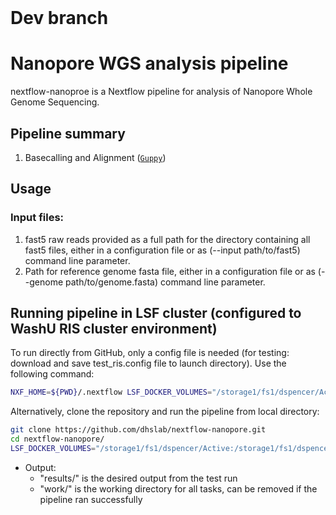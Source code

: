 <br>

# Dev branch
# Nanopore WGS analysis pipeline  

nextflow-nanoproe is a Nextflow pipeline for analysis of Nanopore Whole Genome Sequencing.


## Pipeline summary
1. Basecalling and Alignment ([`Guppy`](https://nanoporetech.com/nanopore-sequencing-data-analysis))




## Usage
### Input files:
1. fast5 raw reads provided as a full path for the directory containing all fast5 files, either in a configuration file or as (--input path/to/fast5) command line parameter.
2. Path for reference genome fasta file, either in a configuration file or as (--genome path/to/genome.fasta) command line parameter.

## Running pipeline in LSF cluster (configured to WashU RIS cluster environment)

To run directly from GitHub, only a config file is needed (for testing: download and save test_ris.config file to launch directory). Use the following command:
```bash
NXF_HOME=${PWD}/.nextflow LSF_DOCKER_VOLUMES="/storage1/fs1/dspencer/Active:/storage1/fs1/dspencer/Active $HOME:$HOME" bsub -g /dspencer/nextflow -G compute-dspencer -q dspencer -e nextflow_launcher.err -o nextflow_launcher.log -We 2:00 -n 2 -M 12GB -R "select[mem>=16000] span[hosts=1] rusage[mem=16000]" -a "docker(mdivr/centos:v0.1)" nextflow run dhslab/nextflow-nanopore -r main -profile ris -c test_ris.config
```

Alternatively,  clone the repository and run the pipeline from local directory:
```bash
git clone https://github.com/dhslab/nextflow-nanopore.git
cd nextflow-nanopore/
LSF_DOCKER_VOLUMES="/storage1/fs1/dspencer/Active:/storage1/fs1/dspencer/Active $HOME:$HOME" bsub < lsf_launch.sh
```
- Output:
  - "results/" is the desired output from the test run
  - "work/" is the working directory for all tasks, can be removed if the pipeline ran successfully
